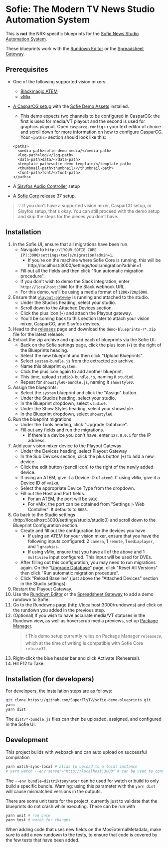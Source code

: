 # Sofie: The Modern TV News Studio Automation System

This is **not** the NRK-specific blueprints for the [Sofie News Studio Automation System](https://github.com/nrkno/Sofie-TV-automation/).

These blueprints work with the [Rundown Editor](https://github.com/SuperFlyTV/sofie-automation-rundown-editor) or the [Spreadsheet Gateway](https://github.com/SuperFlyTV/spreadsheet-gateway).

## Prerequisites

- One of the following supported vision mixers:
  - [Blackmagic ATEM](https://www.blackmagicdesign.com/products/atem)
  - [vMix](https://www.vmix.com/)
- [A CasparCG setup](https://nrkno.github.io/tv-automation-server-core/docs/getting-started/installation/installing-connections-and-additional-hardware/casparcg-server-installation) with the [Sofie Demo Assets](https://superfly.tv/sofie/demo/assets/sofie-demo-assets_v1.1.1.zip) installed.

  - This demo expects two channels to be configured in CasparCG: the first is used for media/VT playout and the second is used for graphics playout. Open `casparcg.config` in your text editor of choice and scroll down for more information on how to configure CasparCG. Your `<paths>` section should look like this:

  ```
  <paths>
  	<media-path>sofie-demo-media/</media-path>
  	<log-path>log/</log-path>
  	<data-path>data/</data-path>
  	<template-path>sofie-demo-template/</template-path>
  	<thumbnail-path>thumbnail/</thumbnail-path>
  	<font-path>font/</font-path>
  </paths>
  ```

- A [Sisyfos Audio Controller](https://github.com/tv2/sisyfos-audio-controller) setup
- A [Sofie Core](https://github.com/nrkno/tv-automation-server-core) release 37 setup.

> 💡 If you don't have a supported vision mixer, CasparCG setup, or Sisyfos setup, that's okay. You can still proceed with the demo setup and skip the steps for the pieces you don't have.

## Installation

1. In the Sofie UI, ensure that all migrations have been run.
   - Navigate to `http://[YOUR SOFIE CORE IP]:3000/settings/tools/migration?admin=1`.
     - If you're on the machine where Sofie Core is running, this will be http://localhost:3000/settings/tools/migration?admin=1
   - Fill out all the fields and then click "Run automatic migration procedure".
   - If you don't wish to demo the Slack integration, enter `http://localhost:3000` for the Slack webhook URL.
   - For this demo, we'll be using a media format of `1280x720p5000`.
1. Ensure that [`playout-gateway`](https://github.com/nrkno/tv-automation-server-core/tree/master/packages/playout-gateway) is running and attached to the studio.
   - Under the Studios heading, select your studio.
   - Scroll down to the Attached Devices section.
   - Click the plus icon (`+`) and attach the Playout gateway.
   - You'll be coming back to this section later to attach your vision mixer, CasparCG, and Sisyfos devices.
1. Head to the [releases](https://github.com/SuperFlyTV/sofie-demo-blueprints/releases) page and download the `demo-blueprints-r*.zip` file for the latest release.
1. Extract the zip archive and upload each of blueprints via the Sofie UI:
   - Back on the Sofie settings page, click the plus icon (`+`) to the right of the Blueprints heading.
   - Select the new blueprint and then click "Upload Blueprints".
   - Select `system-bundle.js` from the extracted zip archive.
   - Name this blueprint `system`.
   - Click the plus icon again to add another blueprint.
   - This time, upload `studio0-bundle.js`, naming it `studio0`.
   - Repeat for `showstyle0-bundle.js`, naming it `showstyle0`.
1. Assign the blueprints:
   - Select the `system` blueprint and click the "Assign" button.
   - Under the Studios heading, select your studio.
   - In the Blueprint dropdown, select `studio0`.
   - Under the Show Styles heading, select your showstyle.
   - In the Blueprint dropdown, select `showstyle0`.
1. Run the blueprint migrations
   - Under the Tools heading, click "Upgrade Database".
   - Fill out any fields and run the migrations.
     - If there's a device you don't have, enter `127.0.0.1` for the IP address.
1. Add your vision mixer device to the Playout Gateway
   - Under the Devices heading, select Playout Gateway
   - In the Sub Devices section, click the plus button (`+`) to add a new device.
   - Click the edit button (pencil icon) to the right of the newly added device.
   - If using an ATEM, give it a Device ID of `atem0`. If using vMix, give it a Device ID of `vmix0`.
   - Select the appropriate Device Type from the dropdown.
   - Fill out the Host and Port fields.
     - For an ATEM, the port will be `9910`.
     - For vMix, the port can be obtained from "Settings > Web Contoller". It defaults to `8088`.
1. Go back to the Studio settings (http://localhost:3000/settings/studio/studio0) and scroll down to the Blueprint Configuration section.
   - Create and fill out the configuration for the devices you have.
     - If using an ATEM for your vision mixer, ensure that you have the following inputs configured: 2 `camera`, 1 `remote`, 1 `mediaplayer`, and 1 `graphics`.
     - If using vMix, ensure that you have all of the above and 1 `multiview` input configured. This input will be used for DVEs.
   - After filling out this configuration, you may need to run migrations again. On the "[Upgrade Database](http://localhost:3000/settings/tools/migration)" page, click "Reset All Versions" then click "Run automatic migration procedure".
   - Click "Reload Baseline" (just above the "Attached Devices" section in the Studio settings).
1. Restart the Playout Gateway.
1. Use the [Rundown Editor](https://github.com/SuperFlyTV/sofie-automation-rundown-editor) or the [Spreadsheet Gateway](https://github.com/SuperFlyTV/spreadsheet-gateway) to add a demo rundown to Sofie.
1. Go to the Rundowns page (http://localhost:3000/rundowns) and click on the rundown you added in the previous step.
1. (Optional) If you wish to have accurate media/VT statuses in the Rundown view, as well as hoverscrub media previews, set up [Package Manager](https://nrkno.github.io/sofie-core/docs/getting-started/installation/installing-package-manager/).
   > ❗ This demo setup currently relies on Package Manager `release39`, which at the time of writing is compatible with Sofie Core `release37`.
1. Right-click the blue header bar and click Activate (Rehearsal).
1. Hit F12 to Take.

## Installation (for developers)

For developers, the installation steps are as follows:

```sh
git clone https://github.com/SuperFlyTV/sofie-demo-blueprints.git
yarn
yarn dist
```

The `dist/*-bundle.js` files can then be uploaded, assigned, and configured in the Sofie UI.

## Development

This project builds with webpack and can auto upload on successful compilation

```sh
yarn watch-sync-local # alias to upload to a local instance
# yarn watch --env server="http://localhost:3000" # can be used to connect to upload to a remote sofie instance
```

The `--env bundle=distriktsnyheter` can be used for watch or build to only build a specific bundle. Warning: using this parameter with the `yarn dist` will cause mismatched versions in the outputs.

There are some unit tests for the project, currently just to validate that the blueprints do not crash while executing.
These can be run with

```sh
yarn unit # run once
yarn test # watch for changes
```

When adding code that uses new fields on the MosExternalMetadata, make sure to add a new rundown to the tests, to ensure that code is covered by the few tests that have been added.
